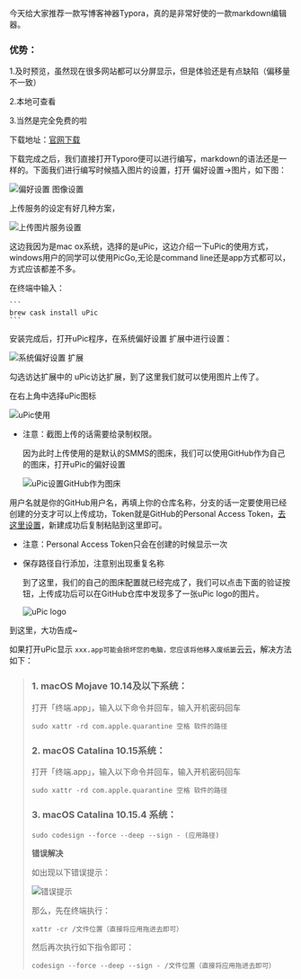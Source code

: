   今天给大家推荐一款写博客神器Typora，真的是非常好使的一款markdown编辑器。

### 优势：

1.及时预览，虽然现在很多网站都可以分屏显示，但是体验还是有点缺陷（偏移量不一致）

2.本地可查看

3.当然是完全免费的啦

下载地址：[官网下载](https://www.typora.io/)

下载完成之后，我们直接打开Typoro便可以进行编写，markdown的语法还是一样的。下面我们进行编写时候插入图片的设置，打开 偏好设置->图片，如下图：

![偏好设置 图像设置](https://cdn.jsdelivr.net/gh/ZpFate/ImageService@master/uPic/image-2020040715581555620200407155815.png)

上传服务的设定有好几种方案，

![上传图片服务设置](https://cdn.jsdelivr.net/gh/ZpFate/ImageService@master/uPic/image-2020040715590826020200407155908.png)

这边我因为是mac ox系统，选择的是uPic，这边介绍一下uPic的使用方式，windows用户的同学可以使用PicGo,无论是command line还是app方式都可以，方式应该都差不多。

在终端中输入：

```shell
​```
brew cask install uPic
​```
```

安装完成后，打开uPic程序，在系统偏好设置 扩展中进行设置：

![系统偏好设置 扩展](https://cdn.jsdelivr.net/gh/ZpFate/ImageService@master/uPic/image-2020040716035908020200407160359.png)

勾选访达扩展中的 uPic访达扩展，到了这里我们就可以使用图片上传了。

在右上角中选择uPic图标

![uPic使用](https://cdn.jsdelivr.net/gh/ZpFate/ImageService@master/uPic/image-2020040716062265120200407160622.png)

* 注意：截图上传的话需要给录制权限。

  因为此时上传使用的是默认的SMMS的图床，我们可以使用GitHub作为自己的图床，打开uPic的偏好设置

  ![uPic设置GitHub作为图床](https://cdn.jsdelivr.net/gh/ZpFate/ImageService@master/uPic/image-2020040716123707220200407161458.png)

用户名就是你的GitHub用户名，再填上你的仓库名称，分支的话一定要使用已经创建的分支才可以上传成功，Token就是GitHub的Personal Access Token，[去这里设置](https://github.com/settings/tokens/new)，新建成功后复制粘贴到这里即可。

* 注意：Personal Access Token只会在创建的时候显示一次

* 保存路径自行添加，注意别出现重复名称

  到了这里，我们的自己的图床配置就已经完成了，我们可以点击下面的验证按钮，上传成功后可以在GitHub仓库中发现多了一张uPic logo的图片。

  ![uPic logo](https://cdn.jsdelivr.net/gh/ZpFate/ImageService@master/uPic/image-2020040716214522020200407162145.png)

到这里，大功告成~

如果打开uPic显示 `xxx.app可能会损坏您的电脑，您应该将他移入废纸篓`云云，解决方法如下：

> ### 1. macOS Mojave 10.14及以下系统：
>
> 打开「终端.app」，输入以下命令并回车，输入开机密码回车
>
> ```shell
> sudo xattr -rd com.apple.quarantine 空格 软件的路径
> ```
>
> ### 2. macOS Catalina 10.15系统：
>
> 打开「终端.app」，输入以下命令并回车，输入开机密码回车
>
> ```shell
> sudo xattr -rd com.apple.quarantine 空格 软件的路径
> ```
>
> ### 3. macOS Catalina 10.15.4 系统：
>
> ```
> sudo codesign --force --deep --sign - (应用路径)
> ```
>
> **错误解决**
>
> 如出现以下错误提示：
>
> ![错误提示](https://cdn.jsdelivr.net/gh/ZpFate/ImageService@master/uPic/img_2020_05_26_15_05_43.png)
>
> 那么，先在终端执行：
>
> ```shell
> xattr -cr /文件位置（直接将应用拖进去即可）
> ```
>
> 然后再次执行如下指令即可：
>
> ```shell
> codesign --force --deep --sign - /文件位置（直接将应用拖进去即可）
> ```





